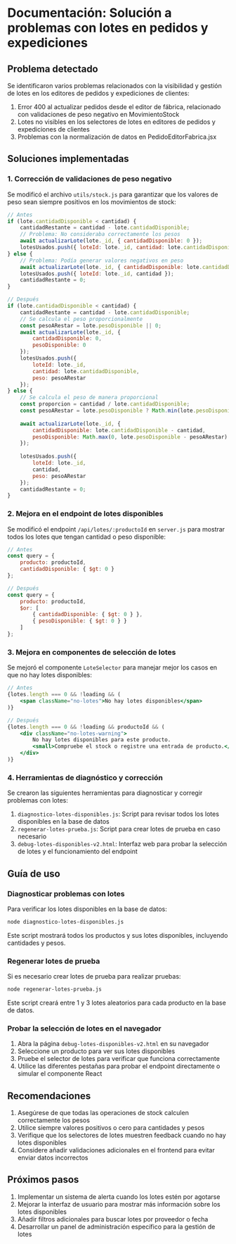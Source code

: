 # Documentación: Solución a problemas con lotes en pedidos y expediciones

## Problema detectado

Se identificaron varios problemas relacionados con la visibilidad y gestión de lotes en los editores de pedidos y expediciones de clientes:

1. Error 400 al actualizar pedidos desde el editor de fábrica, relacionado con validaciones de peso negativo en MovimientoStock
2. Lotes no visibles en los selectores de lotes en editores de pedidos y expediciones de clientes
3. Problemas con la normalización de datos en PedidoEditorFabrica.jsx

## Soluciones implementadas

### 1. Corrección de validaciones de peso negativo

Se modificó el archivo `utils/stock.js` para garantizar que los valores de peso sean siempre positivos en los movimientos de stock:

```javascript
// Antes
if (lote.cantidadDisponible < cantidad) {
    cantidadRestante = cantidad - lote.cantidadDisponible;
    // Problema: No consideraba correctamente los pesos
    await actualizarLote(lote._id, { cantidadDisponible: 0 });
    lotesUsados.push({ loteId: lote._id, cantidad: lote.cantidadDisponible });
} else {
    // Problema: Podía generar valores negativos en peso
    await actualizarLote(lote._id, { cantidadDisponible: lote.cantidadDisponible - cantidad });
    lotesUsados.push({ loteId: lote._id, cantidad });
    cantidadRestante = 0;
}

// Después
if (lote.cantidadDisponible < cantidad) {
    cantidadRestante = cantidad - lote.cantidadDisponible;
    // Se calcula el peso proporcionalmente
    const pesoARestar = lote.pesoDisponible || 0;
    await actualizarLote(lote._id, { 
        cantidadDisponible: 0,
        pesoDisponible: 0 
    });
    lotesUsados.push({ 
        loteId: lote._id, 
        cantidad: lote.cantidadDisponible,
        peso: pesoARestar
    });
} else {
    // Se calcula el peso de manera proporcional
    const proporcion = cantidad / lote.cantidadDisponible;
    const pesoARestar = lote.pesoDisponible ? Math.min(lote.pesoDisponible, lote.pesoDisponible * proporcion) : 0;
    
    await actualizarLote(lote._id, { 
        cantidadDisponible: lote.cantidadDisponible - cantidad,
        pesoDisponible: Math.max(0, lote.pesoDisponible - pesoARestar)
    });
    
    lotesUsados.push({ 
        loteId: lote._id, 
        cantidad,
        peso: pesoARestar
    });
    cantidadRestante = 0;
}
```

### 2. Mejora en el endpoint de lotes disponibles

Se modificó el endpoint `/api/lotes/:productoId` en `server.js` para mostrar todos los lotes que tengan cantidad o peso disponible:

```javascript
// Antes
const query = { 
    producto: productoId, 
    cantidadDisponible: { $gt: 0 } 
};

// Después
const query = { 
    producto: productoId, 
    $or: [
        { cantidadDisponible: { $gt: 0 } },
        { pesoDisponible: { $gt: 0 } }
    ]
};
```

### 3. Mejora en componentes de selección de lotes

Se mejoró el componente `LoteSelector` para manejar mejor los casos en que no hay lotes disponibles:

```jsx
// Antes
{lotes.length === 0 && !loading && (
    <span className="no-lotes">No hay lotes disponibles</span>
)}

// Después
{lotes.length === 0 && !loading && productoId && (
    <div className="no-lotes-warning">
        No hay lotes disponibles para este producto.
        <small>Compruebe el stock o registre una entrada de producto.</small>
    </div>
)}
```

### 4. Herramientas de diagnóstico y corrección

Se crearon las siguientes herramientas para diagnosticar y corregir problemas con lotes:

1. `diagnostico-lotes-disponibles.js`: Script para revisar todos los lotes disponibles en la base de datos
2. `regenerar-lotes-prueba.js`: Script para crear lotes de prueba en caso necesario
3. `debug-lotes-disponibles-v2.html`: Interfaz web para probar la selección de lotes y el funcionamiento del endpoint

## Guía de uso

### Diagnosticar problemas con lotes

Para verificar los lotes disponibles en la base de datos:

```bash
node diagnostico-lotes-disponibles.js
```

Este script mostrará todos los productos y sus lotes disponibles, incluyendo cantidades y pesos.

### Regenerar lotes de prueba

Si es necesario crear lotes de prueba para realizar pruebas:

```bash
node regenerar-lotes-prueba.js
```

Este script creará entre 1 y 3 lotes aleatorios para cada producto en la base de datos.

### Probar la selección de lotes en el navegador

1. Abra la página `debug-lotes-disponibles-v2.html` en su navegador
2. Seleccione un producto para ver sus lotes disponibles
3. Pruebe el selector de lotes para verificar que funciona correctamente
4. Utilice las diferentes pestañas para probar el endpoint directamente o simular el componente React

## Recomendaciones

1. Asegúrese de que todas las operaciones de stock calculen correctamente los pesos
2. Utilice siempre valores positivos o cero para cantidades y pesos
3. Verifique que los selectores de lotes muestren feedback cuando no hay lotes disponibles
4. Considere añadir validaciones adicionales en el frontend para evitar enviar datos incorrectos

## Próximos pasos

1. Implementar un sistema de alerta cuando los lotes estén por agotarse
2. Mejorar la interfaz de usuario para mostrar más información sobre los lotes disponibles
3. Añadir filtros adicionales para buscar lotes por proveedor o fecha
4. Desarrollar un panel de administración específico para la gestión de lotes
